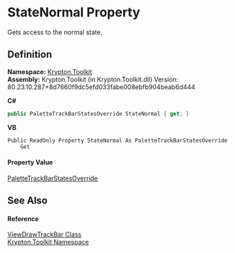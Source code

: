 # StateNormal Property


Gets access to the normal state.



## Definition
**Namespace:** <a href="79d2eac2-21f4-54ff-7552-b20c33c30600.md">Krypton.Toolkit</a>  
**Assembly:** Krypton.Toolkit (in Krypton.Toolkit.dll) Version: 80.23.10.287+8d7660f9dc5efd033fabe008ebfb904beab6d444

**C#**
``` C#
public PaletteTrackBarStatesOverride StateNormal { get; }
```
**VB**
``` VB
Public ReadOnly Property StateNormal As PaletteTrackBarStatesOverride
	Get
```



#### Property Value
<a href="ed0f0da2-127e-fa49-3925-25a19bb935cd.md">PaletteTrackBarStatesOverride</a>

## See Also


#### Reference
<a href="c4fe8079-0665-3daa-3153-8c8189a39b91.md">ViewDrawTrackBar Class</a>  
<a href="79d2eac2-21f4-54ff-7552-b20c33c30600.md">Krypton.Toolkit Namespace</a>  
